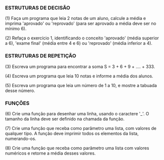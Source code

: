 ### ESTRUTURAS DE DECISÃO

(1) Faça um programa que leia 2 notas de um aluno, calcule a média e imprima 'aprovado' ou 'reprovado' (para ser aprovado a média deve ser no mínimo 6).

(2) Refaça o exercício 1, identificando o conceito 'aprovado' (média superior a 6), 'exame final' (média entre 4 e 6) ou 'reprovado' (média inferior a 4).

### ESTRUTURAS DE REPETIÇÃO

(3) Escreva um programa para encontrar a soma S = 3 + 6 + 9 + .... + 333.

(4) Escreva um programa que leia 10 notas e informe a média dos alunos.

(5) Escreva um programa que leia um número de 1 a 10, e mostre a tabuada desse número.

### FUNÇÕES

(6) Crie uma função para desenhar uma linha, usando o caractere '\_'. O tamanho da linha deve ser definido na chamada da função.

(7) Crie uma função que receba como parâmetro uma lista, com valores de qualquer tipo. A função deve imprimir todos os elementos da lista, numerando-os.

(8) Crie uma função que receba como parâmetro uma lista com valores numéricos e retorne a média desses valores.
